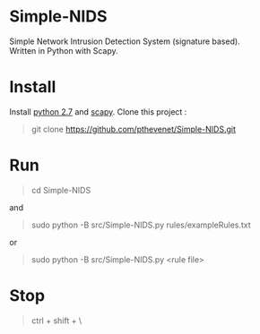 # Simple-NIDS
Simple Network Intrusion Detection System (signature based).  
Written in Python with Scapy.

# Install

Install [python 2.7](https://www.python.org/downloads/) and  [scapy](http://scapy.readthedocs.io/en/latest/installation.html#installing-scapy-v2-x).
Clone this project :
> git clone https://github.com/pthevenet/Simple-NIDS.git

# Run
  > cd Simple-NIDS

and
> sudo python -B src/Simple-NIDS.py rules/exampleRules.txt

or
> sudo python -B src/Simple-NIDS.py \<rule file\>

# Stop
> ctrl + shift + \
